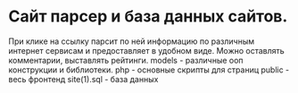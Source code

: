 # Сайт парсер и база данных сайтов.
При клике на ссылку парсит по ней информацию по различным интернет сервисам
и предоставляет в удобном виде. Можно оставлять комментарии, выставлять рейтинги.
models - различные ооп конструкции и библиотеки.
php - основные скрипты для страниц
public - весь фронтенд
site(1).sql - база данных


